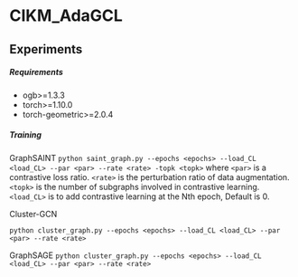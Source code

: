 # CIKM_AdaGCL
## Experiments

##### Requirements
* ogb>=1.3.3
* torch>=1.10.0
* torch-geometric>=2.0.4

##### Training
GraphSAINT
``
python saint_graph.py --epochs <epochs> --load_CL <load_CL> --par <par> --rate <rate> -topk <topk>
``
where `` <par> `` is a contrastive loss ratio. `` <rate> `` is the perturbation ratio of data augmentation. 
`` <topk> `` is the number of subgraphs involved in contrastive learning. `` <load_CL> `` is to add contrastive learning at the Nth epoch, Default is 0.

Cluster-GCN

``
python cluster_graph.py --epochs <epochs> --load_CL <load_CL> --par <par> --rate <rate>
``

GraphSAGE
``
python cluster_graph.py --epochs <epochs> --load_CL <load_CL> --par <par> --rate <rate>
``
